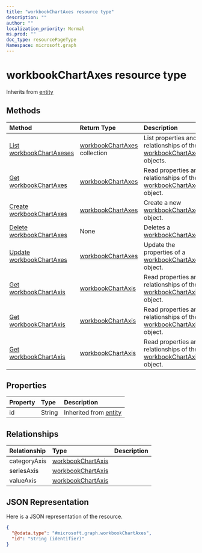 ```yaml
---
title: "workbookChartAxes resource type"
description: ""
author: ""
localization_priority: Normal
ms.prod: ""
doc_type: resourcePageType
Namespace: microsoft.graph
---
```



# workbookChartAxes resource type




Inherits from [entity](../resources/entity.md)

## Methods
|Method|Return Type|Description|
|:---|:---|:---|
|[List workbookChartAxeses](../api/workbookchartaxes-list.md)|[workbookChartAxes](../resources/workbookChartAxes.md) collection|List properties and relationships of the [workbookChartAxes](../resources/workbookchartaxes.md) objects.|
|[Get workbookChartAxes](../api/workbookchartaxes-get.md)|[workbookChartAxes](../resources/workbookChartAxes.md)|Read properties and relationships of the [workbookChartAxes](../resources/workbookchartaxes.md) object.|
|[Create workbookChartAxes](../api/workbookchartaxes-create.md)|[workbookChartAxes](../resources/workbookChartAxes.md)|Create a new [workbookChartAxes](../resources/workbookchartaxes.md) object.|
|[Delete workbookChartAxes](../api/workbookchartaxes-delete.md)|None|Deletes a [workbookChartAxes](../resources/workbookchartaxes.md).|
|[Update workbookChartAxes](../api/workbookchartaxes-update.md)|[workbookChartAxes](../resources/workbookChartAxes.md)|Update the properties of a [workbookChartAxes](../resources/workbookchartaxes.md) object.|
|[Get workbookChartAxis](../api/workbookchartaxis-get.md)|[workbookChartAxis](../resources/workbookChartAxis.md)|Read properties and relationships of the [workbookChartAxis](../resources/workbookchartaxis.md) object.|
|[Get workbookChartAxis](../api/workbookchartaxis-get.md)|[workbookChartAxis](../resources/workbookChartAxis.md)|Read properties and relationships of the [workbookChartAxis](../resources/workbookchartaxis.md) object.|
|[Get workbookChartAxis](../api/workbookchartaxis-get.md)|[workbookChartAxis](../resources/workbookChartAxis.md)|Read properties and relationships of the [workbookChartAxis](../resources/workbookchartaxis.md) object.|

## Properties
|Property|Type|Description|
|:---|:---|:---|
|id|String| Inherited from [entity](../resources/entity.md)|

## Relationships
|Relationship|Type|Description|
|:---|:---|:---|
|categoryAxis|[workbookChartAxis](../resources/workbookChartAxis.md)||
|seriesAxis|[workbookChartAxis](../resources/workbookChartAxis.md)||
|valueAxis|[workbookChartAxis](../resources/workbookChartAxis.md)||

## JSON Representation
Here is a JSON representation of the resource.
<!-- {
  "blockType": "resource",
  "keyProperty": "id",
  "@odata.type": "microsoft.graph.workbookChartAxes",
  "baseType": "microsoft.graph.entity",
  "openType": false
}
-->
``` json
{
  "@odata.type": "#microsoft.graph.workbookChartAxes",
  "id": "String (identifier)"
}
```

